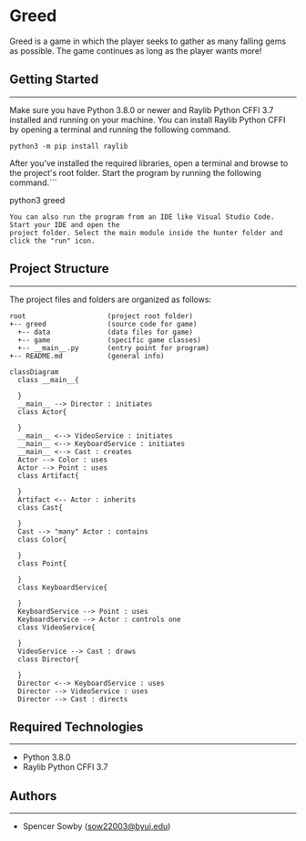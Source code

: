 # Greed
Greed is a game in which the player seeks to gather as many falling gems as possible. The game continues as long as the player wants more!

## Getting Started
---
Make sure you have Python 3.8.0 or newer and Raylib Python CFFI 3.7 installed and running on your machine. You can install Raylib Python CFFI by opening a terminal and running the following command.
```
python3 -m pip install raylib
```
After you've installed the required libraries, open a terminal and browse to the project's root folder. Start the program by running the following command.```

python3 greed 
```
You can also run the program from an IDE like Visual Studio Code. Start your IDE and open the 
project folder. Select the main module inside the hunter folder and click the "run" icon.
```

## Project Structure
---
The project files and folders are organized as follows:
```
root                    (project root folder)
+-- greed               (source code for game)
  +-- data              (data files for game)
  +-- game              (specific game classes)
  +-- __main__.py       (entry point for program)
+-- README.md           (general info)
```


```mermaid
classDiagram
  class __main__{

  }
  __main__ --> Director : initiates
  class Actor{
    
  }
  __main__ <--> VideoService : initiates
  __main__ <--> KeyboardService : initiates
  __main__ <--> Cast : creates
  Actor --> Color : uses
  Actor --> Point : uses
  class Artifact{
    
  }
  Artifact <-- Actor : inherits
  class Cast{
    
  }
  Cast --> "many" Actor : contains
  class Color{

  }
  class Point{
    
  }
  class KeyboardService{
    
  }
  KeyboardService --> Point : uses
  KeyboardService --> Actor : controls one
  class VideoService{
    
  }
  VideoService --> Cast : draws
  class Director{
    
  }
  Director <--> KeyboardService : uses
  Director --> VideoService : uses
  Director --> Cast : directs
```

## Required Technologies
---
* Python 3.8.0
* Raylib Python CFFI 3.7

## Authors
---
* Spencer Sowby (sow22003@byui.edu)
